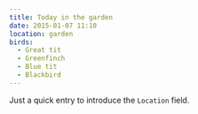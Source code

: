 ```yaml
---
title: Today in the garden
date: 2015-01-07 11:10
location: garden
birds:
  - Great tit
  - Greenfinch
  - Blue tit
  - Blackbird
---
```



Just a quick entry to introduce the `Location` field.

